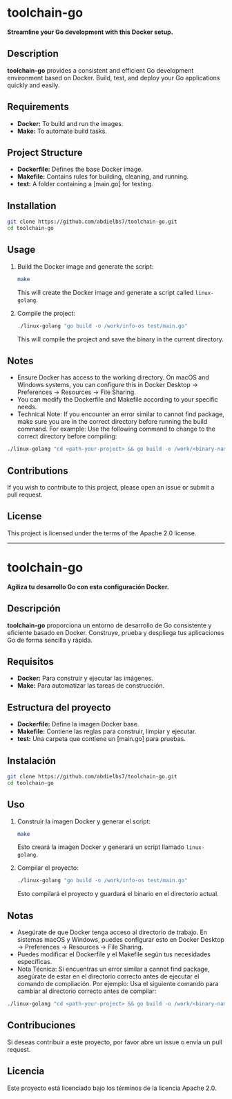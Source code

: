 # toolchain-go

**Streamline your Go development with this Docker setup.**

## Description

**toolchain-go** provides a consistent and efficient Go development environment based on Docker. Build, test, and deploy your Go applications quickly and easily.

## Requirements

* **Docker:** To build and run the images.
* **Make:** To automate build tasks.

## Project Structure

* **Dockerfile:** Defines the base Docker image.
* **Makefile:** Contains rules for building, cleaning, and running.
* **test:** A folder containing a [main.go] for testing.

## Installation

```bash
git clone https://github.com/abdielbs7/toolchain-go.git
cd toolchain-go
```

## Usage

1. Build the Docker image and generate the script:
    ```bash
    make
    ```
    This will create the Docker image and generate a script called `linux-golang`.

2. Compile the project:
    ```bash
    ./linux-golang "go build -o /work/info-os test/main.go"
    ```
    This will compile the project and save the binary in the current directory.

## Notes

- Ensure Docker has access to the working directory. On macOS and Windows systems, you can configure this in Docker Desktop -> Preferences -> Resources -> File Sharing.
- You can modify the Dockerfile and Makefile according to your specific needs.
- Technical Note: If you encounter an error similar to cannot find package, make sure you are in the correct directory before running the build command. For example:
Use the following command to change to the correct directory before compiling:
```bash
./linux-golang "cd <path-your-project> && go build -o /work/<binary-name>"
```

## Contributions

If you wish to contribute to this project, please open an issue or submit a pull request.

## License

This project is licensed under the terms of the Apache 2.0 license.

---

# toolchain-go

**Agiliza tu desarrollo Go con esta configuración Docker.**

## Descripción

**toolchain-go** proporciona un entorno de desarrollo de Go consistente y eficiente basado en Docker. Construye, prueba y despliega tus aplicaciones Go de forma sencilla y rápida.

## Requisitos

* **Docker:** Para construir y ejecutar las imágenes.
* **Make:** Para automatizar las tareas de construcción.

## Estructura del proyecto

* **Dockerfile:** Define la imagen Docker base.
* **Makefile:** Contiene las reglas para construir, limpiar y ejecutar.
* **test:** Una carpeta que contiene un [main.go] para pruebas.

## Instalación

```bash
git clone https://github.com/abdielbs7/toolchain-go.git
cd toolchain-go
```

## Uso

1. Construir la imagen Docker y generar el script:
    ```bash
    make
    ```
    Esto creará la imagen Docker y generará un script llamado `linux-golang`.

2. Compilar el proyecto:
    ```bash
    ./linux-golang "go build -o /work/info-os test/main.go"
    ```
    Esto compilará el proyecto y guardará el binario en el directorio actual.

## Notas

- Asegúrate de que Docker tenga acceso al directorio de trabajo. En sistemas macOS y Windows, puedes configurar esto en Docker Desktop -> Preferences -> Resources -> File Sharing.
- Puedes modificar el Dockerfile y el Makefile según tus necesidades específicas.
- Nota Técnica: Si encuentras un error similar a cannot find package, asegúrate de estar en el directorio correcto antes de ejecutar el comando de compilación. Por ejemplo:
Usa el siguiente comando para cambiar al directorio correcto antes de compilar:
```bash
./linux-golang "cd <path-your-project> && go build -o /work/<binary-name>"
```

## Contribuciones

Si deseas contribuir a este proyecto, por favor abre un issue o envía un pull request.

## Licencia

Este proyecto está licenciado bajo los términos de la licencia Apache 2.0.
